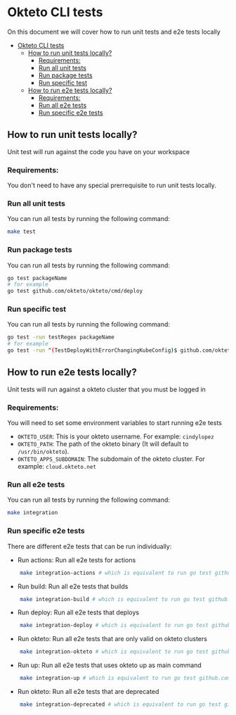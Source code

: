# Okteto CLI tests

On this document we will cover how to run unit tests and e2e tests locally

- [Okteto CLI tests](#okteto-cli-tests)
  - [How to run unit tests locally?](#how-to-run-unit-tests-locally)
    - [Requirements:](#requirements)
    - [Run all unit tests](#run-all-unit-tests)
    - [Run package tests](#run-package-tests)
    - [Run specific test](#run-specific-test)
  - [How to run e2e tests locally?](#how-to-run-e2e-tests-locally)
    - [Requirements:](#requirements-1)
    - [Run all e2e tests](#run-all-e2e-tests)
    - [Run specific e2e tests](#run-specific-e2e-tests)

## How to run unit tests locally?

Unit test will run against the code you have on your workspace

### Requirements:

You don't need to have any special prerrequisite to run unit tests locally.

### Run all unit tests

You can run all tests by running the following command:

``` bash
make test
```

### Run package tests

You can run all tests by running the following command:

``` bash
go test packageName
# for example
go test github.com/okteto/okteto/cmd/deploy
```

### Run specific test

You can run all tests by running the following command:

``` bash
go test -run testRegex packageName
# for example
go test -run ^(TestDeployWithErrorChangingKubeConfig)$ github.com/okteto/okteto/cmd/deploy
```

## How to run e2e tests locally?

Unit tests will run against a okteto cluster that you must be logged in

### Requirements:

You will need to set some environment variables to start running e2e tests

- `OKTETO_USER`: This is your okteto username. For example: `cindylopez`
- `OKTETO_PATH`: The path of the okteto binary (It will default to `/usr/bin/okteto`).
- `OKTETO_APPS_SUBDOMAIN`: The subdomain of the okteto cluster. For example: `cloud.okteto.net`

### Run all e2e tests

You can run all tests by running the following command:

``` bash
make integration
```

### Run specific e2e tests

There are different e2e tests that can be run individually:

- Run actions: Run all e2e tests for actions

``` bash
    make integration-actions # which is equivalent to run go test github.com/okteto/okteto/integration/actions -tags="actions" --count=1 -v -timeout 10m
```

- Run build: Run all e2e tests that builds

``` bash
    make integration-build # which is equivalent to run go test github.com/okteto/okteto/integration/build -tags="integration" --count=1 -v -timeout 10m
```

- Run deploy: Run all e2e tests that deploys

``` bash
    make integration-deploy # which is equivalent to run go test github.com/okteto/okteto/integration/deploy -tags="integration" --count=1 -v -timeout 20m
```

- Run okteto: Run all e2e tests that are only valid on okteto clusters

``` bash
    make integration-okteto # which is equivalent to run go test github.com/okteto/okteto/integration/okteto -tags="integration" --count=1 -v -timeout 30m
```

- Run up: Run all e2e tests that uses okteto up as main command

``` bash
    make integration-up # which is equivalent to run go test github.com/okteto/okteto/integration/up -tags="integration" --count=1 -v -timeout 45m
```

- Run okteto: Run all e2e tests that are deprecated

``` bash
    make integration-deprecated # which is equivalent to run go test github.com/okteto/okteto/integration/deprecated/push -tags="integration" --count=1 -v -timeout 15m && go test github.com/okteto/okteto/integration/deprecated/stack -tags="integration" --count=1 -v -timeout 15m
```
